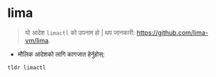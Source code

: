 # lima

> यो आदेश `limactl` को उपनाम हो |
> थप जानकारी: <https://github.com/lima-vm/lima>.

- मौलिक आदेशको लागि कागजात हेर्नुहोस्:

`tldr limactl`

